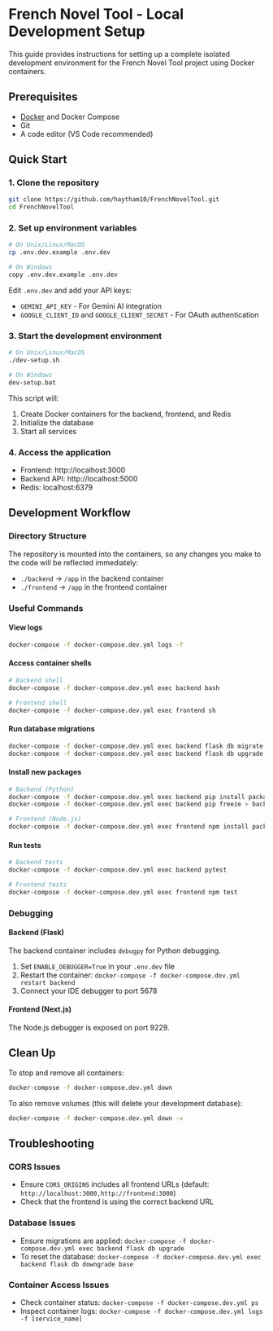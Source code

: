 # French Novel Tool - Local Development Setup

This guide provides instructions for setting up a complete isolated development environment for the French Novel Tool project using Docker containers.

## Prerequisites

- [Docker](https://www.docker.com/get-started) and Docker Compose
- Git
- A code editor (VS Code recommended)

## Quick Start

### 1. Clone the repository

```bash
git clone https://github.com/haytham10/FrenchNovelTool.git
cd FrenchNovelTool
```

### 2. Set up environment variables

```bash
# On Unix/Linux/MacOS
cp .env.dev.example .env.dev

# On Windows
copy .env.dev.example .env.dev
```

Edit `.env.dev` and add your API keys:
- `GEMINI_API_KEY` - For Gemini AI integration
- `GOOGLE_CLIENT_ID` and `GOOGLE_CLIENT_SECRET` - For OAuth authentication

### 3. Start the development environment

```bash
# On Unix/Linux/MacOS
./dev-setup.sh

# On Windows
dev-setup.bat
```

This script will:
1. Create Docker containers for the backend, frontend, and Redis
2. Initialize the database
3. Start all services

### 4. Access the application

- Frontend: http://localhost:3000
- Backend API: http://localhost:5000
- Redis: localhost:6379

## Development Workflow

### Directory Structure

The repository is mounted into the containers, so any changes you make to the code will be reflected immediately:

- `./backend` → `/app` in the backend container
- `./frontend` → `/app` in the frontend container

### Useful Commands

#### View logs

```bash
docker-compose -f docker-compose.dev.yml logs -f
```

#### Access container shells

```bash
# Backend shell
docker-compose -f docker-compose.dev.yml exec backend bash

# Frontend shell
docker-compose -f docker-compose.dev.yml exec frontend sh
```

#### Run database migrations

```bash
docker-compose -f docker-compose.dev.yml exec backend flask db migrate -m "Migration description"
docker-compose -f docker-compose.dev.yml exec backend flask db upgrade
```

#### Install new packages

```bash
# Backend (Python)
docker-compose -f docker-compose.dev.yml exec backend pip install package-name
docker-compose -f docker-compose.dev.yml exec backend pip freeze > backend/requirements.txt

# Frontend (Node.js)
docker-compose -f docker-compose.dev.yml exec frontend npm install package-name
```

#### Run tests

```bash
# Backend tests
docker-compose -f docker-compose.dev.yml exec backend pytest

# Frontend tests
docker-compose -f docker-compose.dev.yml exec frontend npm test
```

### Debugging

#### Backend (Flask)

The backend container includes `debugpy` for Python debugging.

1. Set `ENABLE_DEBUGGER=True` in your `.env.dev` file
2. Restart the container: `docker-compose -f docker-compose.dev.yml restart backend`
3. Connect your IDE debugger to port 5678

#### Frontend (Next.js)

The Node.js debugger is exposed on port 9229.

## Clean Up

To stop and remove all containers:

```bash
docker-compose -f docker-compose.dev.yml down
```

To also remove volumes (this will delete your development database):

```bash
docker-compose -f docker-compose.dev.yml down -v
```

## Troubleshooting

### CORS Issues

- Ensure `CORS_ORIGINS` includes all frontend URLs (default: `http://localhost:3000,http://frontend:3000`)
- Check that the frontend is using the correct backend URL

### Database Issues

- Ensure migrations are applied: `docker-compose -f docker-compose.dev.yml exec backend flask db upgrade`
- To reset the database: `docker-compose -f docker-compose.dev.yml exec backend flask db downgrade base`

### Container Access Issues

- Check container status: `docker-compose -f docker-compose.dev.yml ps`
- Inspect container logs: `docker-compose -f docker-compose.dev.yml logs -f [service_name]`